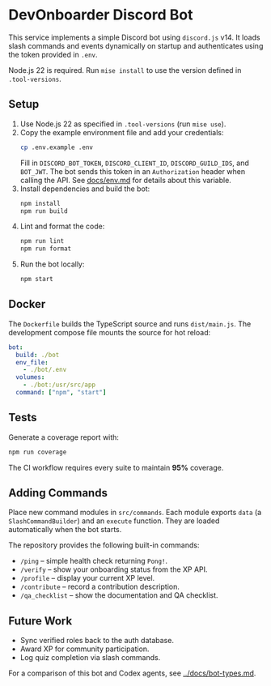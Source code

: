 # DevOnboarder Discord Bot

This service implements a simple Discord bot using `discord.js` v14.
It loads slash commands and events dynamically on startup and authenticates
using the token provided in `.env`.

Node.js 22 is required. Run `mise install` to use the version defined in `.tool-versions`.
## Setup

1. Use Node.js 22 as specified in `.tool-versions` (run `mise use`).
2. Copy the example environment file and add your credentials:
   ```bash
   cp .env.example .env
   ```
   Fill in `DISCORD_BOT_TOKEN`, `DISCORD_CLIENT_ID`, `DISCORD_GUILD_IDS`,
   and `BOT_JWT`. The bot sends this token in an `Authorization` header
   when calling the API. See [docs/env.md](../docs/env.md) for details
   about this variable.
3. Install dependencies and build the bot:
   ```bash
   npm install
   npm run build
   ```
4. Lint and format the code:
   ```bash
   npm run lint
   npm run format
   ```
5. Run the bot locally:
   ```bash
   npm start
   ```

## Docker

The `Dockerfile` builds the TypeScript source and runs `dist/main.js`.
The development compose file mounts the source for hot reload:

```yaml
bot:
  build: ./bot
  env_file:
    - ./bot/.env
  volumes:
    - ./bot:/usr/src/app
  command: ["npm", "start"]
```

## Tests

Generate a coverage report with:

```bash
npm run coverage
```

The CI workflow requires every suite to maintain **95%** coverage.

## Adding Commands

Place new command modules in `src/commands`. Each module exports
`data` (a `SlashCommandBuilder`) and an `execute` function. They are
loaded automatically when the bot starts.

The repository provides the following built-in commands:

- `/ping` – simple health check returning `Pong!`.
- `/verify` – show your onboarding status from the XP API.
- `/profile` – display your current XP level.
- `/contribute` – record a contribution description.
- `/qa_checklist` – show the documentation and QA checklist.

## Future Work

- Sync verified roles back to the auth database.
- Award XP for community participation.
- Log quiz completion via slash commands.

For a comparison of this bot and Codex agents, see [../docs/bot-types.md](../docs/bot-types.md).

